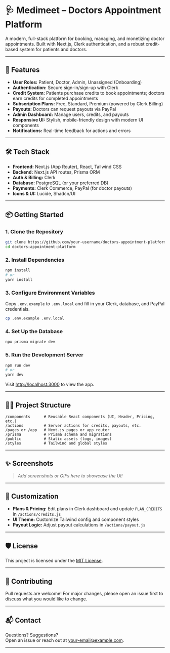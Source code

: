 # 🩺 Medimeet – Doctors Appointment Platform

A modern, full-stack platform for booking, managing, and monetizing doctor appointments. Built with Next.js, Clerk authentication, and a robust credit-based system for patients and doctors.

---

## 🚀 Features

- **User Roles:** Patient, Doctor, Admin, Unassigned (Onboarding)
- **Authentication:** Secure sign-in/sign-up with Clerk
- **Credit System:** Patients purchase credits to book appointments; doctors earn credits for completed appointments
- **Subscription Plans:** Free, Standard, Premium (powered by Clerk Billing)
- **Payouts:** Doctors can request payouts via PayPal
- **Admin Dashboard:** Manage users, credits, and payouts
- **Responsive UI:** Stylish, mobile-friendly design with modern UI components
- **Notifications:** Real-time feedback for actions and errors

---

## 🛠️ Tech Stack

- **Frontend:** Next.js (App Router), React, Tailwind CSS
- **Backend:** Next.js API routes, Prisma ORM
- **Auth & Billing:** Clerk
- **Database:** PostgreSQL (or your preferred DB)
- **Payments:** Clerk Commerce, PayPal (for doctor payouts)
- **Icons & UI:** Lucide, Shadcn/UI

---

## 📦 Getting Started

### 1. Clone the Repository

```bash
git clone https://github.com/your-username/doctors-appointment-platform.git
cd doctors-appointment-platform
```

### 2. Install Dependencies

```bash
npm install
# or
yarn install
```

### 3. Configure Environment Variables

Copy `.env.example` to `.env.local` and fill in your Clerk, database, and PayPal credentials.

```bash
cp .env.example .env.local
```

### 4. Set Up the Database

```bash
npx prisma migrate dev
```

### 5. Run the Development Server

```bash
npm run dev
# or
yarn dev
```

Visit [http://localhost:3000](http://localhost:3000) to view the app.

---

## 🧑‍💻 Project Structure

```
/components      # Reusable React components (UI, Header, Pricing, etc.)
/actions         # Server actions for credits, payouts, etc.
/pages or /app   # Next.js pages or app router
/prisma          # Prisma schema and migrations
/public          # Static assets (logo, images)
/styles          # Tailwind and global styles
```

---

## ✨ Screenshots

> _Add screenshots or GIFs here to showcase the UI!_

---

## 📝 Customization

- **Plans & Pricing:** Edit plans in Clerk dashboard and update `PLAN_CREDITS` in `/actions/credits.js`
- **UI Theme:** Customize Tailwind config and component styles
- **Payout Logic:** Adjust payout calculations in `/actions/payout.js`

---

## 🛡️ License

This project is licensed under the [MIT License](LICENSE).

---

## 🤝 Contributing

Pull requests are welcome! For major changes, please open an issue first to discuss what you would like to change.

---

## 📬 Contact

Questions? Suggestions?  
Open an issue or reach out at [your-email@example.com](mailto:your-email@example.com).

---